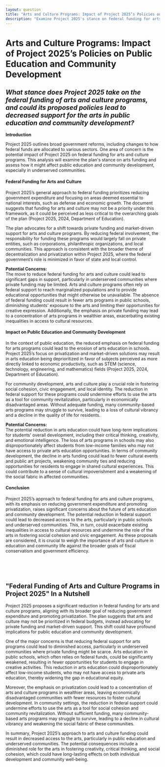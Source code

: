 ```yaml
---
layout: question
title: "Arts and Culture Programs: Impact of Project 2025’s Policies on Public Education and Community Development"
description: "Examine Project 2025's stance on federal funding for arts and culture programs, particularly in relation to public education and community development. Will these policies decrease support for the arts?"
---
```


# **Arts and Culture Programs: Impact of Project 2025’s Policies on Public Education and Community Development**

## *What stance does Project 2025 take on the federal funding of arts and culture programs, and could its proposed policies lead to decreased support for the arts in public education and community development?*

**Introduction**

Project 2025 outlines broad government reforms, including changes to how federal funds are allocated to various sectors. One area of concern is the potential impact of Project 2025 on federal funding for arts and culture programs. This analysis will examine the plan's stance on arts funding and assess how it might affect public education and community development, especially in underserved communities.

#### **Federal Funding for Arts and Culture**

Project 2025’s general approach to federal funding prioritizes reducing government expenditure and focusing on areas deemed essential to national interests, such as defense and economic growth. The document suggests that funding for arts and culture may not be a priority under this framework, as it could be perceived as less critical to the overarching goals of the plan (Project 2025, 2024, Department of Education).

The plan advocates for a shift towards private funding and market-driven support for arts and culture programs. By reducing federal involvement, the responsibility for funding these programs would largely fall on private entities, such as corporations, philanthropic organizations, and local communities. This approach is consistent with the broader theme of decentralization and privatization within Project 2025, where the federal government’s role is minimized in favor of state and local control.

**Potential Concerns:**  
The move to reduce federal funding for arts and culture could lead to significant gaps in support, particularly in underserved communities where private funding may be limited. Arts and culture programs often rely on federal support to reach marginalized populations and to provide educational opportunities that might otherwise be unavailable. The absence of federal funding could result in fewer arts programs in public schools, diminishing students' exposure to the arts and limiting their opportunities for creative expression. Additionally, the emphasis on private funding may lead to a concentration of arts programs in wealthier areas, exacerbating existing inequalities in access to cultural resources.

#### **Impact on Public Education and Community Development**

In the context of public education, the reduced emphasis on federal funding for arts programs could lead to the erosion of arts education in schools. Project 2025’s focus on privatization and market-driven solutions may result in arts education being deprioritized in favor of subjects perceived as more directly linked to economic productivity, such as STEM (science, technology, engineering, and mathematics) fields (Project 2025, 2024, Department of Education).

For community development, arts and culture play a crucial role in fostering social cohesion, civic engagement, and local identity. The reduction in federal support for these programs could undermine efforts to use the arts as a tool for community revitalization, particularly in economically disadvantaged areas. Without adequate funding, many community-based arts programs may struggle to survive, leading to a loss of cultural vibrancy and a decline in the quality of life for residents.

**Potential Concerns:**  
The potential reduction in arts education could have long-term implications for students' overall development, including their critical thinking, creativity, and emotional intelligence. The loss of arts programs in schools may also disproportionately affect students from low-income families who may not have access to private arts education opportunities. In terms of community development, the decline in arts funding could lead to fewer cultural events and public art projects, weakening community ties and reducing opportunities for residents to engage in shared cultural experiences. This could contribute to a sense of cultural impoverishment and a weakening of the social fabric in affected communities.

#### **Conclusion**

Project 2025’s approach to federal funding for arts and culture programs, with its emphasis on reducing government expenditure and promoting privatization, raises significant concerns about the future of arts education and community development. The potential reduction in federal support could lead to decreased access to the arts, particularly in public schools and underserved communities. This, in turn, could exacerbate existing inequalities in access to cultural resources and undermine the role of the arts in fostering social cohesion and civic engagement. As these proposals are considered, it is crucial to weigh the importance of arts and culture in education and community life against the broader goals of fiscal conservatism and government efficiency.

<br><br><br>

## <span id="nutshell">**"Federal Funding of Arts and Culture Programs in Project 2025" In a Nutshell</span>**

Project 2025 proposes a significant reduction in federal funding for arts and culture programs, aligning with its broader goal of reducing government expenditure and promoting privatization. The plan suggests that arts and culture may not be prioritized in federal budgets, instead advocating for private funding and market-driven support. This shift could have profound implications for public education and community development.

One of the major concerns is that reducing federal support for arts programs could lead to diminished access, particularly in underserved communities where private funding might be scarce. Arts education in public schools, which often relies on federal funds, could be significantly weakened, resulting in fewer opportunities for students to engage in creative activities. This reduction in arts education could disproportionately affect low-income students, who may not have access to private arts education, thereby widening the gap in educational equity.

Moreover, the emphasis on privatization could lead to a concentration of arts and culture programs in wealthier areas, leaving economically disadvantaged communities with fewer resources to foster cultural development. In community settings, the reduction in federal support could undermine efforts to use the arts as a tool for social cohesion and community revitalization. Without sufficient funding, many community-based arts programs may struggle to survive, leading to a decline in cultural vibrancy and weakening the social fabric of these communities.

In summary, Project 2025’s approach to arts and culture funding could result in decreased access to the arts, particularly in public education and underserved communities. The potential consequences include a diminished role for the arts in fostering creativity, critical thinking, and social cohesion, which could have long-lasting effects on both individual development and community well-being.
